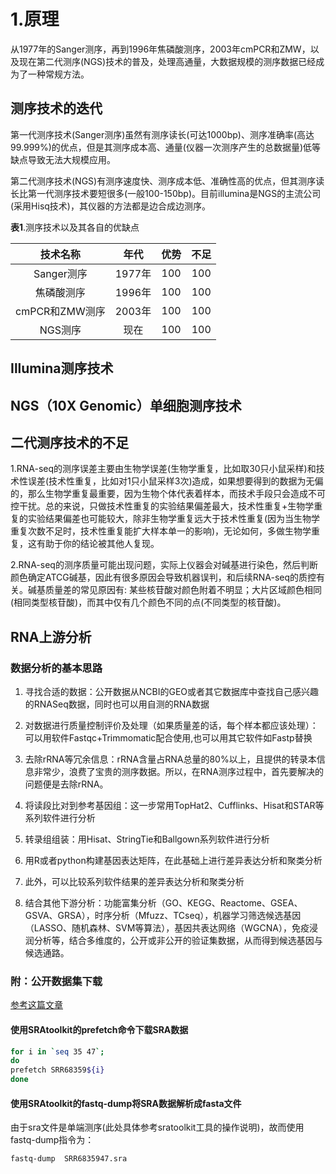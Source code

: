 # 1.原理

从1977年的Sanger测序，再到1996年焦磷酸测序，2003年cmPCR和ZMW，以及现在第二代测序(NGS)技术的普及，处理高通量，大数据规模的测序数据已经成为了一种常规方法。

## 测序技术的迭代

第一代测序技术(Sanger测序)虽然有测序读长(可达1000bp)、测序准确率(高达99.999%)的优点，但是其测序成本高、通量(仪器一次测序产生的总数据量)低等缺点导致无法大规模应用。

第二代测序技术(NGS)有测序速度快、测序成本低、准确性高的优点，但其测序读长比第一代测序技术要短很多(一般100-150bp)。目前illumina是NGS的主流公司(采用Hisq技术)，其仪器的方法都是边合成边测序。

**表1**.测序技术以及其各自的优缺点

| 技术名称       | 年代    | 优势 | 不足 |
| :--:          | :--:    | :--: | :--: |
| Sanger测序    | 1977年 | 100  | 100  |
| 焦磷酸测序    | 1996年 | 100  | 100  |
| cmPCR和ZMW测序 | 2003年 | 100  | 100  |
| NGS测序       | 现在   | 100  | 100  |



## Illumina测序技术



## NGS（10X Genomic）单细胞测序技术


## 二代测序技术的不足

1.RNA-seq的测序误差主要由生物学误差(生物学重复，比如取30只小鼠采样)和技术性误差(技术性重复，比如对1只小鼠采样3次)造成，如果想要得到的数据为无偏的，那么生物学重复最重要，因为生物个体代表着样本，而技术手段只会造成不可控干扰。总的来说，只做技术性重复的实验结果偏差最大，技术性重复+生物学重复的实验结果偏差也可能较大，除非生物学重复远大于技术性重复(因为当生物学重复次数不足时，技术性重复能扩大样本单一的影响)，无论如何，多做生物学重复，这有助于你的结论被其他人复现。

2.RNA-seq的测序质量可能出现问题，实际上仪器会对碱基进行染色，然后判断颜色确定ATCG碱基，因此有很多原因会导致机器误判，和后续RNA-seq的质控有关。碱基质量差的常见原因有: 某些核苷酸对颜色附着不明显；大片区域颜色相同(相同类型核苷酸)，而其中仅有几个颜色不同的点(不同类型的核苷酸)。

## RNA上游分析

### 数据分析的基本思路

1. 寻找合适的数据：公开数据从NCBI的GEO或者其它数据库中查找自己感兴趣的RNASeq数据，同时也可以用自测的RNA数据

2. 对数据进行质量控制评价及处理（如果质量差的话，每个样本都应该处理）：可以用软件Fastqc+Trimmomatic配合使用,也可以用其它软件如Fastp替换

3. 去除rRNA等冗余信息：rRNA含量占RNA总量的80%以上，且提供的转录本信息非常少，浪费了宝贵的测序数据。所以，在RNA测序过程中，首先要解决的问题便是去除rRNA。

4. 将读段比对到参考基因组：这一步常用TopHat2、Cufflinks、Hisat和STAR等系列软件进行分析

5. 转录组组装：用Hisat、StringTie和Ballgown系列软件进行分析

6. 用R或者python构建基因表达矩阵，在此基础上进行差异表达分析和聚类分析

7. 此外，可以比较系列软件结果的差异表达分析和聚类分析

8. 结合其他下游分析：功能富集分析（GO、KEGG、Reactome、GSEA、GSVA、GRSA），时序分析（Mfuzz、TCseq），机器学习筛选候选基因（LASSO、随机森林、SVM等算法），基因共表达网络（WGCNA），免疫浸润分析等，结合多维度的，公开或非公开的验证集数据，从而得到候选基因与候选通路。

### 附：公开数据集下载
[参考这篇文章](https://www.jianshu.com/p/8dca09077df3)

#### 使用SRAtoolkit的prefetch命令下载SRA数据

```sh
for i in `seq 35 47`; 
do 
prefetch SRR68359${i} 
done
```

#### 使用SRAtoolkit的fastq-dump将SRA数据解析成fasta文件

由于sra文件是单端测序(此处具体参考sratoolkit工具的操作说明)，故而使用fastq-dump指令为：

```sh
fastq-dump  SRR6835947.sra
```


